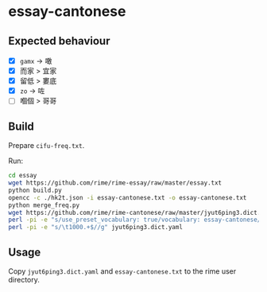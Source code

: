# essay-cantonese

## Expected behaviour

- [x] `gamx` → 噉
- [x] 而家 > 宜家
- [x] 留低 > 婁底
- [x] `zo` → 咗
- [ ] 嗰個 > 哥哥

## Build

Prepare `cifu-freq.txt`.

Run:

```sh
cd essay
wget https://github.com/rime/rime-essay/raw/master/essay.txt
python build.py
opencc -c ./hk2t.json -i essay-cantonese.txt -o essay-cantonese.txt
python merge_freq.py
wget https://github.com/rime/rime-cantonese/raw/master/jyut6ping3.dict.yaml
perl -pi -e "s/use_preset_vocabulary: true/vocabulary: essay-cantonese/g" jyut6ping3.dict.yaml
perl -pi -e "s/\t1000.+$//g" jyut6ping3.dict.yaml
```

## Usage

Copy `jyut6ping3.dict.yaml` and `essay-cantonese.txt` to the rime user directory.
